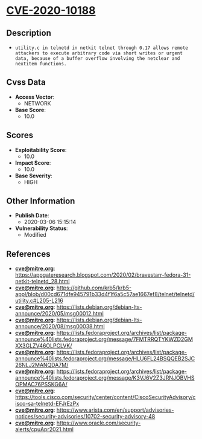 
# [CVE-2020-10188](https://cve.mitre.org/cgi-bin/cvename.cgi?name=CVE-2020-10188)

## Description

- `utility.c in telnetd in netkit telnet through 0.17 allows remote attackers to execute arbitrary code via short writes or urgent data, because of a buffer overflow involving the netclear and nextitem functions.`

## Cvss Data

- **Access Vector**:
  - NETWORK
- **Base Score**:
  - 10.0

## Scores

- **Exploitability Score**:
  - 10.0
- **Impact Score**:
  - 10.0
- **Base Severity**:
  - HIGH

## Other Information

- **Publish Date**:
  - 2020-03-06 15:15:14
- **Vulnerability Status**:
  - Modified

## References

- **cve@mitre.org**: https://appgateresearch.blogspot.com/2020/02/bravestarr-fedora-31-netkit-telnetd_28.html
- **cve@mitre.org**: https://github.com/krb5/krb5-appl/blob/d00cd671dfe945791b33d4f1f6a5c57ae1667ef8/telnet/telnetd/utility.c#L205-L216
- **cve@mitre.org**: https://lists.debian.org/debian-lts-announce/2020/05/msg00012.html
- **cve@mitre.org**: https://lists.debian.org/debian-lts-announce/2020/08/msg00038.html
- **cve@mitre.org**: https://lists.fedoraproject.org/archives/list/package-announce%40lists.fedoraproject.org/message/7FMTRRQTYKWZD2GMXX3GLZV46OLPCLVK/
- **cve@mitre.org**: https://lists.fedoraproject.org/archives/list/package-announce%40lists.fedoraproject.org/message/HLU6FL24BSQQEB2SJC26NLJ2MANQDA7M/
- **cve@mitre.org**: https://lists.fedoraproject.org/archives/list/package-announce%40lists.fedoraproject.org/message/K3VJ6V2Z3JRNJOBVHSOPMAC76PSSKG6A/
- **cve@mitre.org**: https://tools.cisco.com/security/center/content/CiscoSecurityAdvisory/cisco-sa-telnetd-EFJrEzPx
- **cve@mitre.org**: https://www.arista.com/en/support/advisories-notices/security-advisories/10702-security-advisory-48
- **cve@mitre.org**: https://www.oracle.com/security-alerts/cpuApr2021.html

